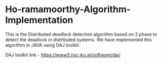 # Ho-ramamoorthy-Algorithm-Implementation
This is the Distributed deadlock detection algorithm based on 2 phase to detect the deadlock in distributed systems. We have implemented this algorithm in JAVA using DAJ toolkit.

DAJ toolkit link - https://www3.risc.jku.at/software/daj/
